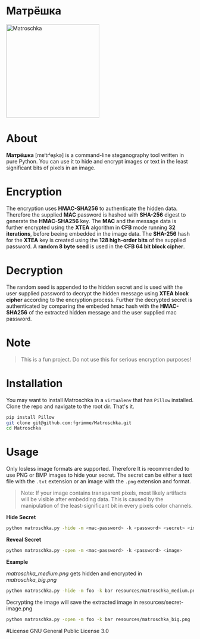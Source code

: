 # Матрёшка

<img src="/resources/matroschka.png" alt="Matroschka" width="250px">

# About
**Матрёшка** [mɐˈtrʲɵʂkə] is a command-line steganography tool written in pure Python. You can use it to hide and encrypt images or text in the least significant bits of pixels in an image. 

# Encryption
The encryption uses **HMAC-SHA256** to authenticate the hidden data. Therefore the supplied **MAC** password is hashed with **SHA-256** digest to generate the **HMAC-SHA256** key. 
The **MAC** and the message data is further encrypted using the **XTEA** algorithm in **CFB** mode running **32 iterations**, before beeing embedded in the image data. The **SHA-256** hash for the **XTEA** key is created using the **128 high-order bits** of the supplied password. A **random 8 byte seed** is used in the **CFB 64 bit block cipher**.

# Decryption
The random seed is appended to the hidden secret and is used with the user supplied password to decrypt the hidden message using **XTEA block cipher** according to the encryption process. Further the decrypted secret is authenticated by comparing the embeded hmac hash with the **HMAC-SHA256** of the extracted hidden message and the user supplied mac password.

# Note
> This is a fun project. Do not use this for serious encryption purposes!

# Installation
You may want to install Matroschka in a `virtualenv` that has `Pillow` installed. Clone the repo and navigate to the root dir. That's it.
```bash
pip install Pillow
git clone git@github.com:fgrimme/Matroschka.git
cd Matroschka
```

# Usage
Only losless image formats are supported. Therefore It is recommended to use PNG or BMP images to hide your secret. The secret can be either a text file with the `.txt` extension or an image with the `.png` extension and format. 

> Note: If your image contains transparent pixels, most likely artifacts will be visible after embedding data. This is caused by the manipulation of the least-significant bit in every pixels color channels.

**Hide Secret**

```bash 
python matroschka.py -hide -m <mac-password> -k <password> <secret> <image>
```

**Reveal Secret**

```bash 
python matroschka.py -open -m <mac-password> -k <password> <image>
```

**Example**

*matroschka_medium.png* gets hidden and encrypted in *matroschka_big.png*

```bash 
python matroschka.py -hide -m foo -k bar resources/matroschka_medium.png resources/matroschka_big.png
```

Decrypting the image will save the extracted image in resources/secret-image.png

```bash 
python matroschka.py -open -m foo -k bar resources/matroschka_big.png
```

#License
GNU General Public License 3.0
